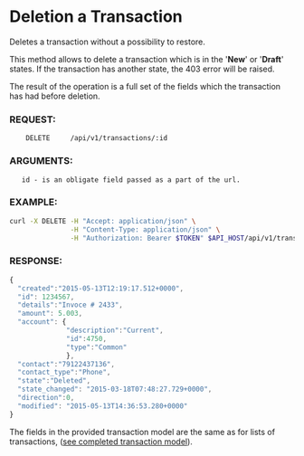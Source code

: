 # Deletion a Transaction

Deletes a transaction without a possibility to restore.

This method allows to delete a transaction which is in the '**New**' or '**Draft**' states.
If the transaction has another state, the 403 error will be raised. 

The result of the operation is a full set of the fields which the transaction has had before deletion.

### REQUEST:
```
    DELETE     /api/v1/transactions/:id
```
### ARGUMENTS:
       id - is an obligate field passed as a part of the url.
### EXAMPLE:

```bash
curl -X DELETE -H "Accept: application/json" \
               -H "Content-Type: application/json" \
               -H "Authorization: Bearer $TOKEN" $API_HOST/api/v1/transactions/1234567
```

### RESPONSE:
```javascript
{
  "created":"2015-05-13T12:19:17.512+0000",
  "id": 1234567, 
  "details":"Invoce # 2433",
  "amount": 5.003,
  "account": { 
              "description":"Current",
              "id":4750,
              "type":"Common"
              },
  "contact":"79122437136", 
  "contact_type":"Phone",
  "state":"Deleted", 
  "state_changed": "2015-03-18T07:48:27.729+0000",
  "direction":0,
  "modified": "2015-05-13T14:36:53.280+0000"
}
```

The fields in the provided transaction model are the same as for lists of transactions,
([see completed transaction model](../models/transaction.md)).

